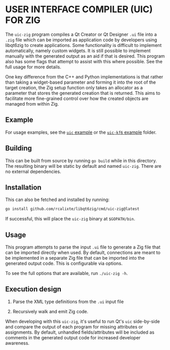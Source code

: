 USER INTERFACE COMPILER (UIC) FOR ZIG
=====================================

The `uic-zig` program compiles a Qt Creator or Qt Designer `.ui` file into a
`.zig` file which can be imported as application code by developers using
libqt6zig to create applications. Some functionality is difficult to implement
automatically, namely custom widgets. It is still possible to implement
manually with the generated output as an aid if that is desired. This program
also has some flags that attempt to assist with this where possible. See the
full usage for more details.

One key difference from the C++ and Python implementations is that rather than
taking a widget-based parameter and forming it into the root of the target
creation, the Zig setup function only takes an allocator as a parameter that
stores the generated creation that is returned. This aims to facilitate more
fine-grained control over how the created objects are managed from within Zig.

Example
-------

For usage examples, see the [`uic` example](https://github.com/rcalixte/libqt6zig-examples/tree/master/src/uic)
or the [`uic-kf6` example](https://github.com/rcalixte/libqt6zig-examples/tree/master/src/libraries/extras/uic-kf6)
folder.

Building
--------

This can be built from source by running `go build` while in this directory.
The resulting binary will be static by default and named `uic-zig`. There are
no external dependencies.

Installation
------------

This can also be fetched and installed by running:

```bash
go install github.com/rcalixte/libqt6zig/cmd/uic-zig@latest
```

If successful, this will place the `uic-zig` binary at `$GOPATH/bin`.

Usage
-----

This program attempts to parse the input `.ui` file to generate a Zig file that
can be imported directly when used. By default, connections are meant to be
implemented in a separate Zig file that can be imported into the generated
output code. This is configurable via options.

To see the full options that are available, run `./uic-zig -h`.

Execution design
----------------

1. Parse the XML type definitions from the `.ui` input file

2. Recursively walk and emit Zig code.

When developing with this `uic-zig`, it's useful to run Qt's `uic` side-by-side
and compare the output of each program for missing attributes or assignments.
By default, unhandled fields/attributes will be included as comments in the
generated output code for increased developer awareness.
